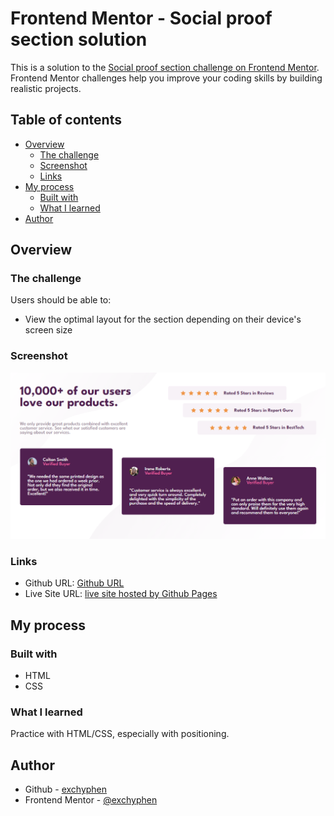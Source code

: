 # Frontend Mentor - Social proof section solution

This is a solution to the [Social proof section challenge on Frontend Mentor](https://www.frontendmentor.io/challenges/social-proof-section-6e0qTv_bA). Frontend Mentor challenges help you improve your coding skills by building realistic projects.

## Table of contents

- [Overview](#overview)
  - [The challenge](#the-challenge)
  - [Screenshot](#screenshot)
  - [Links](#links)
- [My process](#my-process)
  - [Built with](#built-with)
  - [What I learned](#what-i-learned)
- [Author](#author)

## Overview

### The challenge

Users should be able to:

- View the optimal layout for the section depending on their device's screen size

### Screenshot

![readme preview](./design/readme-preview.png)

### Links

- Github URL: [Github URL](https://github.com/exchyphen/fm_social-proof-section)
- Live Site URL: [live site hosted by Github Pages](https://exchyphen.github.io/fm_social-proof-section/)

## My process

### Built with

- HTML
- CSS

### What I learned

Practice with HTML/CSS, especially with positioning.

## Author

- Github - [exchyphen](https://github.com/exchyphen)
- Frontend Mentor - [@exchyphen](https://www.frontendmentor.io/profile/exchyphen)
